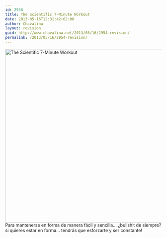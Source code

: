```yaml
---
id: 2956
title: The Scientific 7-Minute Workout
date: 2013-05-16T12:31:42+02:00
author: Chavalina
layout: revision
guid: http://www.chavalina.net/2013/05/16/2954-revision/
permalink: /2013/05/16/2954-revision/
---
```

<img src="http://www.chavalina.net/imagenes/2013/05/12well_physed-tmagArticle.jpg" alt="The Scientific 7-Minute Workout" width="592" height="557" class="aligncenter size-full wp-image-2955" srcset="http://www.chavalina.net/imagenes/2013/05/12well_physed-tmagArticle.jpg 592w, http://www.chavalina.net/imagenes/2013/05/12well_physed-tmagArticle-300x282.jpg 300w" sizes="(max-width: 592px) 100vw, 592px" />  
Para mantenerse en forma de manera fácil y sencilla… ¿bullshit de siempre? si quieres estar en forma… tendrás que esforzarte y ser constante!